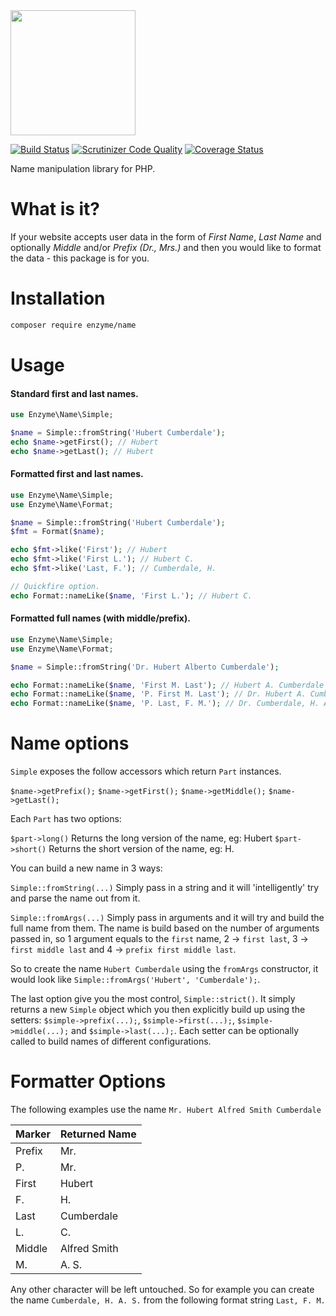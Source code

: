 <img src="https://cloud.githubusercontent.com/assets/2805249/11685005/7af1aa74-9ec1-11e5-924c-711068f7adde.png" width="200">

[![Build Status](https://travis-ci.org/enzyme/name.svg?branch=master)](https://travis-ci.org/enzyme/name)
[![Scrutinizer Code Quality](https://scrutinizer-ci.com/g/enzyme/name/badges/quality-score.png?b=master)](https://scrutinizer-ci.com/g/enzyme/name/?branch=master)
[![Coverage Status](https://coveralls.io/repos/enzyme/name/badge.svg?branch=master&service=github)](https://coveralls.io/github/enzyme/name?branch=master)

Name manipulation library for PHP.

# What is it?

If your website accepts user data in the form of *First Name*, *Last Name* and optionally *Middle* and/or *Prefix (Dr., Mrs.)* and then you would like to format the data - this package is for you.

# Installation

```bash
composer require enzyme/name
```

# Usage

#### Standard first and last names.

```php
use Enzyme\Name\Simple;

$name = Simple::fromString('Hubert Cumberdale');
echo $name->getFirst(); // Hubert
echo $name->getLast(); // Hubert
```

#### Formatted first and last names.

```php
use Enzyme\Name\Simple;
use Enzyme\Name\Format;

$name = Simple::fromString('Hubert Cumberdale');
$fmt = Format($name);

echo $fmt->like('First'); // Hubert
echo $fmt->like('First L.'); // Hubert C.
echo $fmt->like('Last, F.'); // Cumberdale, H.

// Quickfire option.
echo Format::nameLike($name, 'First L.'); // Hubert C.
```

#### Formatted full names (with middle/prefix).

```php
use Enzyme\Name\Simple;
use Enzyme\Name\Format;

$name = Simple::fromString('Dr. Hubert Alberto Cumberdale');

echo Format::nameLike($name, 'First M. Last'); // Hubert A. Cumberdale
echo Format::nameLike($name, 'P. First M. Last'); // Dr. Hubert A. Cumberdale
echo Format::nameLike($name, 'P. Last, F. M.'); // Dr. Cumberdale, H. A.
```

# Name options

`Simple` exposes the follow accessors which return `Part` instances.

`$name->getPrefix();`
`$name->getFirst();`
`$name->getMiddle();`
`$name->getLast();`

Each `Part` has two options:

`$part->long()` Returns the long version of the name, eg: Hubert
`$part->short()` Returns the short version of the name, eg: H.

You can build a new name in 3 ways:

`Simple::fromString(...)` Simply pass in a string and it will 'intelligently' try and parse the name out from it.

`Simple::fromArgs(...)` Simply pass in arguments and it will try and build the full name from them. The name is build based on the number of arguments passed in, so 1 argument equals to the `first` name, 2 -> `first last`, 3 -> `first middle last` and 4 -> `prefix first middle last`. 

So to create the name `Hubert Cumberdale` using the `fromArgs` constructor, it would look like `Simple::fromArgs('Hubert', 'Cumberdale');`.

The last option give you the most control, `Simple::strict()`. It simply returns a new `Simple` object which you then explicitly build up using the setters: `$simple->prefix(...);`, `$simple->first(...);`, `$simple->middle(...);` and `$simple->last(...);`. Each setter can be optionally called to build names of different configurations.

# Formatter Options

The following examples use the name `Mr. Hubert Alfred Smith Cumberdale`

Marker | Returned Name
-------|--------------
Prefix | Mr.
P.     | Mr.
First  | Hubert
F.     | H.
Last   | Cumberdale
L.     | C.
Middle | Alfred Smith
M.     | A. S.

Any other character will be left untouched. So for example you can create the name `Cumberdale, H. A. S.` from the following format string `Last, F. M.`

